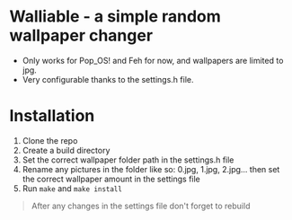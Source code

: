 # Walliable - a simple random wallpaper changer
- Only works for Pop_OS! and Feh for now, and wallpapers are limited to jpg.
- Very configurable thanks to the settings.h file.
# Installation
1. Clone the repo
1. Create a build directory
1. Set the correct wallpaper folder path in the settings.h file
1. Rename any pictures in the folder like so: 0.jpg, 1.jpg, 2.jpg... then set the correct wallpaper amount in the settings file
1. Run ``make`` and ``make install``
> After any changes in the settings file don't forget to rebuild
